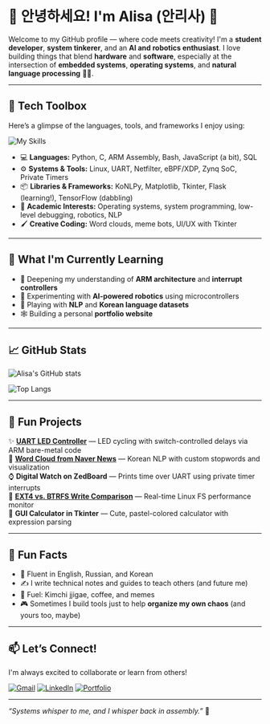 # 👋 안녕하세요! I'm Alisa (안리사) 🌸

Welcome to my GitHub profile — where code meets creativity! I'm a **student developer**, **system tinkerer**, and an **AI and robotics enthusiast**. I love building things that blend **hardware** and **software**, especially at the intersection of **embedded systems**, **operating systems**, and **natural language processing** 🤖💡.

---

## 🧰 Tech Toolbox

Here’s a glimpse of the languages, tools, and frameworks I enjoy using:

![My Skills](https://skillicons.dev/icons?i=py,c,cpp,linux,bash,arduino,git,github,vscode,mysql,html,css,matlab)

- 💻 **Languages:** Python, C, ARM Assembly, Bash, JavaScript (a bit), SQL
- ⚙️ **Systems & Tools:** Linux, UART, Netfilter, eBPF/XDP, Zynq SoC, Private Timers
- 📦 **Libraries & Frameworks:** KoNLPy, Matplotlib, Tkinter, Flask (learning!), TensorFlow (dabbling)
- 🧪 **Academic Interests:** Operating systems, system programming, low-level debugging, robotics, NLP
- 🖌️ **Creative Coding:** Word clouds, meme bots, UI/UX with Tkinter

---

## 🌱 What I'm Currently Learning

- 🧠 Deepening my understanding of **ARM architecture** and **interrupt controllers**
- 🧪 Experimenting with **AI-powered robotics** using microcontrollers
- 💬 Playing with **NLP** and **Korean language datasets**
- 🕸️ Building a personal **portfolio website**

---

## 📈 GitHub Stats

![Alisa's GitHub stats](https://github-readme-stats.vercel.app/api?username=anlisa&show_icons=true&theme=tokyonight&hide=issues)

![Top Langs](https://github-readme-stats.vercel.app/api/top-langs/?username=anlisa&layout=compact&theme=tokyonight)

---

## 🧠 Fun Projects

✨ **[UART LED Controller](https://github.com/your-repo)** — LED cycling with switch-controlled delays via ARM bare-metal code  
🧠 **[Word Cloud from Naver News](https://github.com/your-repo)** — Korean NLP with custom stopwords and visualization  
⌚ **Digital Watch on ZedBoard** — Prints time over UART using private timer interrupts  
🧹 **[EXT4 vs. BTRFS Write Comparison](https://github.com/your-repo)** — Real-time Linux FS performance monitor  
🎨 **GUI Calculator in Tkinter** — Cute, pastel-colored calculator with expression parsing  

---

## 🎯 Fun Facts

- 💬 Fluent in English, Russian, and Korean
- ✍️ I write technical notes and guides to teach others (and future me)
- 🍜 Fuel: Kimchi jjigae, coffee, and memes
- 🎮 Sometimes I build tools just to help **organize my own chaos** (and yours too, maybe)

---

## 📫 Let’s Connect!

I'm always excited to collaborate or learn from others!

[![Gmail](https://img.shields.io/badge/email-%23D14836.svg?&style=for-the-badge&logo=gmail&logoColor=white)](mailto:your.email@example.com)
[![LinkedIn](https://img.shields.io/badge/linkedin-%230077B5.svg?&style=for-the-badge&logo=linkedin&logoColor=white)](https://www.linkedin.com/in/yourname/)
[![Portfolio](https://img.shields.io/badge/portfolio-%23ff69b4.svg?&style=for-the-badge&logo=notion&logoColor=white)](https://yourwebsite.com)

---

_“Systems whisper to me, and I whisper back in assembly.”_ 🧾

